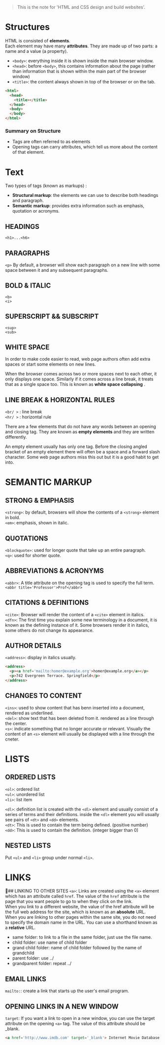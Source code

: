 > This is the note for 'HTML and CSS design and build websites'.

# Structures
HTML is consisted of **elements**.  <br>
Each element may have many **attributes**. They are made up of two parts: a name and a value (a property).<br>

- `<body>`: everything inside it is shown inside the main browser window.
- `<head>`: before `<body>`, this contains information about the page (rather than information that is shown within the main part of the browser window)
- `<title>`: the content always shown in top of the browser or on the tab.
```html
<html>
  <head>
    <title></title>
  </head>
  <body>
  </body>
</html>
```
### Summary on Structure
- Tags are often referred to as elements
- Opening tags can carry attributes, which tell us more about the content of that element.

# Text
Two types of tags (known as markups) :
- **Structural markup**: the elements we can use to describe both headings and paragraph.
- **Semantic markup**: provides extra information such as emphasis, quotation or acronyms.

## HEADINGS
`<h1>...<h6>`

## PARAGRAPHS
`<p>`
By default, a browser will show each paragraph on a new line with some space between it and any subsequent paragraphs.

## BOLD & ITALIC
`<b>` <br>
`<i>`

## SUPERSCRIPT && SUBSCRIPT
`<sup>` <br>
`<sub>`

## WHITE SPACE
In order to make code easier to read, web page authors often add extra spaces or start some elements on new lines. <br>

When the browser comes across two or more spaces next to each other, it only displays one space. Similarly if it comes across a line break, it treats that as a single space too. This is known as **white space collapsing** . 

## LINE BREAK & HORIZONTAL RULES
`<br/ >` : line break <br>
`<hr/ >` : horizontal rule <br>

There are a few elements that do not have any words between an opening and closing tag. They are known as **empty elements** and they are written differently. <br>

An empty element usually has only one tag. Before the closing angled bracket of an empty element there will often be a space and a forward slash character. Some web page authors miss this out but it is a good habit to get into. 

# SEMANTIC MARKUP

## STRONG & EMPHASIS
`<strong>`: by default, browsers will show the contents of a `<strong>` element in bold. <br>
`<em>`: emphasis, shown in italic. <br>

## QUOTATIONS
`<blockquote>`:  used for longer quote that take up an entire paragraph. <br>
`<q>`: used for shorter quote.

## ABBREVIATIONS & ACRONYMS
`<abbr>`: A title attribute on the opening tag is used to specify the full term. <br>
`<abbr title='Professor'>Prof</abbr>`

## CITATIONS & DEFINITIONS
`<cite>`: Browser will render the content of a `<cite>` element in italics. <br>
`<dfn>`: The first time you explain some new terminology in a document, it is known as the defining instance of it. Some browsers render it in italics, some others do not change its appearance.

## AUTHOR DETAILS
`<address>`: display in italics usually.
```html
<address>
  <p><a href='mailto:homer@example.org'>homer@example.org</a></p>
  <p>742 Evergreen Terrace. Springfield</p>
</address>
```
## CHANGES TO CONTENT
`<ins>`: used to show content that has benn inserted into a document, rendered as underlined. <br>
`<del>`: show text that has been deleted from it. rendered as a line through the center.<br>
`<s>`: indicate something that no longer accurate or relevant. Visually the content of an `<s>` element will usually be displayed with a line through the cneter.

# LISTS
## ORDERED LISTS
`<ol>`: ordered list  <br>
`<ul>`: unordered list <br>
`<li>`: list item <br>

`<dl>`: definition list is created with the `<dl>` element and usually consist of a series of terms and their definitions. inside the `<dl>` element you will usually see pairs of `<dt>` and `<dd>` elements. <br>
`<dt>`: This is used to contain the term being defined. (positive number) <br>
`<dd>`: This is used to contain the definition. (integer bigger than 0) <br>

## NESTED LISTS
Put `<ul>` and `<li>` group under normal `<li>`.

# LINKS
## LINKING TO OTHER SITES
`<a>`: Links are created using the `<a>` element which has an attribute called `href`. The value of the `href` attribute is the page that you want people to go to when they click on the link. <br>
When you link to a different website, the value of the href attribute will be the full web address for the site, which is known as an **absolute** URL. <br>
When you are linking to other pages within the same site, you do not need to specify the domain name in the URL. You can use a shorthand known as a **relative** URL. 

- same folder: to link to a file in the same folder, just use the file name.
- child folder: use name of child folder
- grand child folder: name of child folder followed by the name of grandchild 
- parent folder: use ../
- grandparent folder: repeat ../

## EMAIL LINKS
`mailto:`: create a link that starts up the user's email program. 

## OPENING LINKS IN A NEW WINDOW
`target`: If you want a link to open in a new window, you can use the target attribute on the opening `<a>` tag. The value of this attribute should be _blank.  
```html
<a href='http://www.imdb.com' target='_blank'> Internet Movie Database </a>
```



